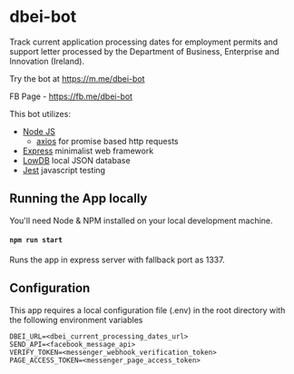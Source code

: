 # dbei-bot
Track current application processing dates for employment permits and support letter processed by the Department of Business, Enterprise and Innovation (Ireland).

Try the bot at https://m.me/dbei-bot

FB Page - https://fb.me/dbei-bot

This bot utilizes:
- [Node JS](https://nodejs.org/en/)
    - [axios](https://www.npmjs.com/package/axios) for promise based http requests
- [Express](https://www.npmjs.com/package/express) minimalist web framework
- [LowDB](https://github.com/typicode/lowdb) local JSON database
- [Jest](https://jestjs.io/) javascript testing

## Running the App locally
You'll need Node & NPM installed on your local development machine.

#### `npm run start`
Runs the app in express server with fallback port as 1337.

## Configuration
This app requires a local configuration file (.env) in the root directory with the following environment variables

```
DBEI_URL=<dbei_current_processing_dates_url>
SEND_API=<facebook_message_api>
VERIFY_TOKEN=<messenger_webhook_verification_token>
PAGE_ACCESS_TOKEN=<messenger_page_access_token>
```